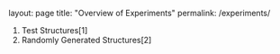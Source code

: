 layout: page
title: "Overview of Experiments"
permalink: /experiments/


1. Test Structures\[1\]
2. Randomly Generated Structures\[2\]
